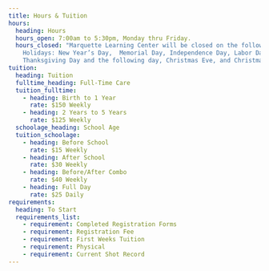 ```yaml
---
title: Hours & Tuition
hours:
  heading: Hours
  hours_open: 7:00am to 5:30pm, Monday thru Friday.
  hours_closed: "Marquette Learning Center will be closed on the following
    Holidays: New Year’s Day,  Memorial Day, Independence Day, Labor Day,
    Thanksgiving Day and the following day, Christmas Eve, and Christmas Day."
tuition:
  heading: Tuition
  fulltime_heading: Full-Time Care
  tuition_fulltime:
    - heading: Birth to 1 Year
      rate: $150 Weekly
    - heading: 2 Years to 5 Years
      rate: $125 Weekly
  schoolage_heading: School Age
  tuition_schoolage:
    - heading: Before School
      rate: $15 Weekly
    - heading: After School
      rate: $30 Weekly
    - heading: Before/After Combo
      rate: $40 Weekly
    - heading: Full Day
      rate: $25 Daily
requirements:
  heading: To Start
  requirements_list:
    - requirement: Completed Registration Forms
    - requirement: Registration Fee
    - requirement: First Weeks Tuition
    - requirement: Physical
    - requirement: Current Shot Record
---
```

